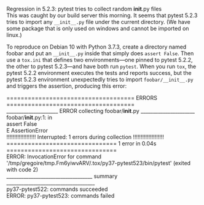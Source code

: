 Regression in 5.2.3: pytest tries to collect random __init__.py files  
This was caught by our build server this morning. It seems that pytest 5.2.3 tries to import any `__init__.py` file under the current directory. (We have some package that is only used on windows and cannot be imported on linux.)

To reproduce on Debian 10 with Python 3.7.3, create a directory named foobar and put an `__init__.py` inside that simply does `assert False`. Then use a `tox.ini` that defines two environments—one pinned to pytest 5.2.2, the other to pytest 5.2.3—and have both run `pytest`. When you run `tox`, the pytest 5.2.2 environment executes the tests and reports success, but the pytest 5.2.3 environment unexpectedly tries to import `foobar/__init__.py` and triggers the assertion, producing this error:

==================================== ERRORS ====================================  
_____________________ ERROR collecting foobar/__init__.py ______________________  
foobar/__init__.py:1: in <module>  
    assert False  
E   AssertionError  
!!!!!!!!!!!!!!!!!!! Interrupted: 1 errors during collection !!!!!!!!!!!!!!!!!!!!  
=============================== 1 error in 0.04s ===============================  
ERROR: InvocationError for command '/tmp/gregoire/tmp.Fm6yiwvARV/.tox/py37-pytest523/bin/pytest' (exited with code 2)  
___________________________________ summary ____________________________________  
  py37-pytest522: commands succeeded  
ERROR:   py37-pytest523: commands failed